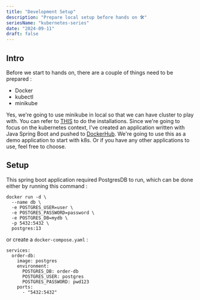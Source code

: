 ```yaml
---
title: "Development Setup"
description: "Prepare local setup before hands on 🛠️"
seriesName: "kubernetes-series"
date: "2024-09-11"
draft: false
---
```


## Intro
Before we start to hands on, there are a couple of things need to be prepared :
- Docker
- kubectl
- minikube

Yes, we're going to use minikube in local so that we can have cluster to play with.
You can refer to [THIS](https://kubernetes.io/docs/tasks/tools/) to do the installations.
Since we're going to focus on the kubernetes context, I've created an application written with Java Spring Boot and pushed to [DockerHub](https://hub.docker.com/repository/docker/mariesto/order-service/general). We're going to use this as a demo application to start with k8s. Or if you have any other applications to use, feel free to choose.

## Setup
This spring boot application required PostgresDB to run, which can be done either by running this command :
```
docker run -d \
  --name db \
  -e POSTGRES_USER=user \
  -e POSTGRES_PASSWORD=password \
  -e POSTGRES_DB=mydb \
  -p 5432:5432 \
  postgres:13
```
or create a `docker-compose.yaml` :
```
services:
  order-db:
    image: postgres
    environment:
      POSTGRES_DB: order-db
      POSTGRES_USER: postgres
      POSTGRES_PASSWORD: pwd123
    ports:
      - "5432:5432"
```
